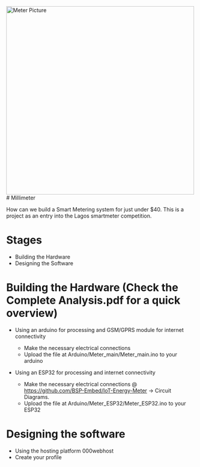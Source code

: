 
<img src="https://user-images.githubusercontent.com/44223263/130352812-ece3ffd4-809a-41cb-a6ee-8c2e8ebe4fc0.jpeg" alt="Meter Picture" width="500" height="500">
# Millimeter

How can we build a Smart Metering system for just under $40. This is a project as an entry into the Lagos smartmeter competition.

# Stages

- Building the Hardware
- Designing the Software

# Building the Hardware (Check the Complete Analysis.pdf for a quick overview)



+ Using an arduino for processing and GSM/GPRS module for internet connectivity

    - Make the necessary electrical connections
    - Upload the file at Arduino/Meter_main/Meter_main.ino to your arduino
 
+ Using an ESP32 for processing and internet connectivity 

    - Make the necessary electrical connections @ https://github.com/BSP-Embed/IoT-Energy-Meter -> Circuit Diagrams.
    - Upload the file at Arduino/Meter_ESP32/Meter_ESP32.ino to your ESP32 



# Designing the software

- Using the hosting platform 000webhost
 - Create your profile

